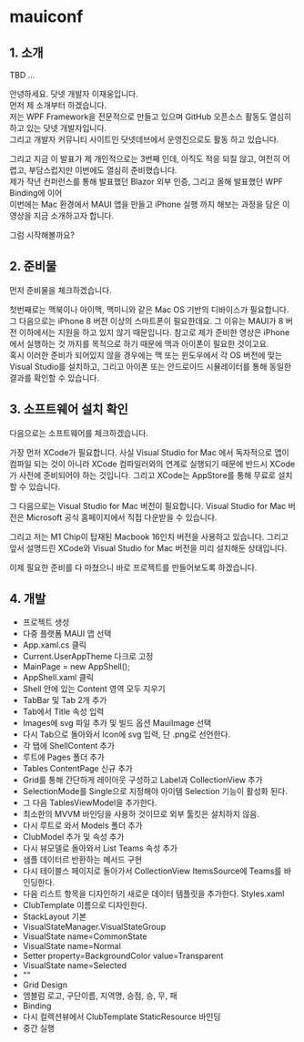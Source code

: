 # mauiconf

## 1. 소개

TBD ...

안녕하세요. 닷넷 개발자 이재웅입니다.  
먼저 제 소개부터 하겠습니다.  
저는 WPF Framework을 전문적으로 만들고 있으며 GitHub 오픈소스 활동도 열심히 하고 있는 닷넷 개발자입니다.  
그리고 개발자 커뮤니티 사이트인 닷넷데브에서 운영진으로도 활동 하고 있습니다.   

그리고 지금 이 발표가 제 개인적으로는 3번째 인데, 아직도 적응 되질 않고, 여전히 어렵고, 부담스럽지만 이번에도 열심히 준비했습니다.  
제가 작년 컨퍼런스를 통해 발표했던 Blazor 외부 인증, 그리고 올해 발표했던 WPF Binding에 이어   
이번에는 Mac 환경에서 MAUI 앱을 만들고 iPhone 실행 까지 해보는 과정을 담은 이 영상을 지금 소개하고자 합니다.

그럼 시작해볼까요?  

## 2. 준비물

먼저 준비물을 체크하겠습니다.

첫번째로는 맥북이나 아이맥, 맥미니와 같은 Mac OS 기반의 디바이스가 필요합니다.  
그 다음으로는 iPhone 8 버전 이상의 스마트폰이 필요한데요. 그 이유는 MAUI가 8 버전 이하에서는 지원을 하고 있지 않기 때문입니다.
참고로 제가 준비한 영상은 iPhone에서 실행하는 것 까지를 목적으로 하기 때문에 맥과 아이폰이 필요한 것이고요.  
혹시 이러한 준비가 되어있지 않을 경우에는 맥 또는 윈도우에서 각 OS 버전에 맞는 Visual Studio를 설치하고, 그리고 아이폰 또는 안드로이드 시뮬레이터를 통해 동일한 결과를 확인할 수 있습니다. 

## 3. 소프트웨어 설치 확인

다음으로는 소프트웨어를 체크하겠습니다.

가장 먼저 XCode가 필요합니다. 사실 Visual Studio for Mac 에서 독자적으로 앱이 컴파일 되는 것이 아니라 XCode 컴파일러와의 연계로 실행되기 때문에 반드시 XCode가 사전에 준비되어야 하는 것입니다. 그리고 XCode는 AppStore를 통해 무료로 설치할 수 있습니다.

그 다음으로는 Visual Studio for Mac 버전이 필요합니다. Visual Studio for Mac 버전은 Microsoft 공식 홈페이지에서 직접 다운받을 수 있습니다.

그리고 저는 M1 Chip이 탑재된 Macbook 16인치 버전을 사용하고 있습니다.
그리고 앞서 설명드린 XCode와 Visual Studio for Mac 버전을 미리 설치해둔 상태입니다.

이제 필요한 준비를 다 마쳤으니 바로 프로젝트를 만들어보도록 하겠습니다.

## 4. 개발

- 프로젝트 생성
- 다중 플랫폼 MAUI 앱 선택
- App.xaml.cs 클릭
- Current.UserAppTheme 다크로 고정
- MainPage = new AppShell();
- AppShell.xaml 클릭
- Shell 안에 있는 Content 영역 모두 지우기
- TabBar 및 Tab 2개 추가
- Tab에서 Title 속성 입력
- Images에 svg 파일 추가 및 빌드 옵션 MauiImage 선택
- 다시 Tab으로 돌아와서 Icon에 svg 입력, 단 .png로 선언한다.
- 각 탭에 ShellContent 추가
- 루트에 Pages 폴더 추가
- Tables ContentPage 신규 추가
- Grid를 통해 간단하게 레이아웃 구성하고 Label과 CollectionView 추가
- SelectionMode를 Single으로 지정해야 아이템 Selection 기능이 활성화 된다.
- 그 다음 TablesViewModel을 추가한다.
- 최소한의 MVVM 바인딩을 사용하 것이므로 외부 툴킷은 설치하지 않음.
- 다시 루트로 와서 Models 폴더 추가
- ClubModel 추가 및 속성 추가
- 다시 뷰모델로 돌아와서 List<ClubModel> Teams 속성 추가
- 샘플 데이터르 반환하는 메서드 구현
- 다시 테이블스 페이지로 돌아가서 CollectionView ItemsSource에 Teams를 바인딩한다.
- 다음 리스트 항목을 디자인하기 새로운 데이터 템플릿을 추가한다. Styles.xaml
- ClubTemplate 이름으로 디자인한다.
- StackLayout 기본
- VisualStateManager.VisualStateGroup
- VisualState name=CommonState
- VisualState name=Normal
- Setter property=BackgroundColor value=Transparent
- VisualState name=Selected
- ""
- Grid Design
- 엠블럼 로고, 구단이름, 지역명, 승점, 승, 무, 패
- Binding
- 다시 컬렉션뷰에서 ClubTemplate StaticResource 바인딩
- 중간 실행
